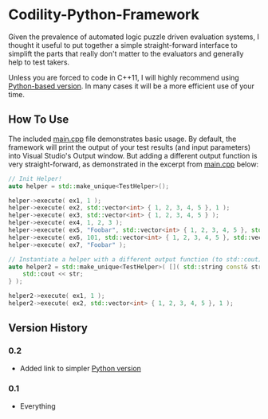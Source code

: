 # Codility-Python-Framework

Given the prevalence of automated logic puzzle driven evaluation systems, I thought it useful to put together a simple straight-forward interface to simplift the parts that really don't matter to the evaluators and generally help to test takers.

Unless you are forced to code in C++11, I will highly recommend using [Python-based version](https://github.com/Gazoo101/Codility-Python-Framework). In many cases it will be a more efficient use of your time.

## How To Use

The included [main.cpp](Codility-Cpp11-Framework/main.cpp) file demonstrates basic usage. By default, the framework will print the output of your test results (and input parameters) into Visual Studio's Output window. But adding a different output function is very straight-forward, as demonstrated in the excerpt from [main.cpp](Codility-Cpp11-Framework/main.cpp) below:

```C++
// Init Helper!
auto helper = std::make_unique<TestHelper>();

helper->execute( ex1, 1 );
helper->execute( ex2, std::vector<int> { 1, 2, 3, 4, 5 }, 1 );
helper->execute( ex3, std::vector<int> { 1, 2, 3, 4, 5 } );
helper->execute( ex4, 1, 2, 3 );
helper->execute( ex5, "Foobar", std::vector<int> { 1, 2, 3, 4, 5 }, std::vector<int> { 6, 7, 8, 9, 0 } );
helper->execute( ex6, 101, std::vector<int> { 1, 2, 3, 4, 5 }, std::vector<int> { 6, 7, 8, 9, 0 } );
helper->execute( ex7, "Foobar" );

// Instantiate a helper with a different output function (to std::cout)
auto helper2 = std::make_unique<TestHelper>( []( std::string const& str ) {
	std::cout << str;
} );

helper2->execute( ex1, 1 );
helper2->execute( ex2, std::vector<int> { 1, 2, 3, 4, 5 }, 1 );
```

## Version History


### 0.2

* Added link to simpler [Python version](Gazoo101/Codility-Python-Framework)

### 0.1

* Everything
